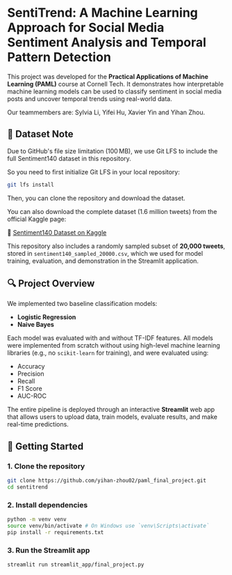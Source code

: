 # SentiTrend: A Machine Learning Approach for Social Media Sentiment Analysis and Temporal Pattern Detection

This project was developed for the **Practical Applications of Machine Learning (PAML)** course at Cornell Tech. It demonstrates how interpretable machine learning models can be used to classify sentiment in social media posts and uncover temporal trends using real-world data.

Our teammembers are: Sylvia Li, Yifei Hu, Xavier Yin and Yihan Zhou.

## 📂 Dataset Note
Due to GitHub's file size limitation (100 MB), we use Git LFS to include the full Sentiment140 dataset in this repository.

So you need to first initialize Git LFS in your local repository:
```bash
git lfs install
```
Then, you can clone the repository and download the dataset.

You can also download the complete dataset (1.6 million tweets) from the official Kaggle page:

🔗 [Sentiment140 Dataset on Kaggle](https://www.kaggle.com/datasets/kazanova/sentiment140)

This repository also includes a randomly sampled subset of **20,000 tweets**, stored in `sentiment140_sampled_20000.csv`, which we used for model training, evaluation, and demonstration in the Streamlit application.

## 🔍 Project Overview

We implemented two baseline classification models:
- **Logistic Regression**
- **Naive Bayes**

Each model was evaluated with and without TF-IDF features. All models were implemented from scratch without using high-level machine learning libraries (e.g., no `scikit-learn` for training), and were evaluated using:
- Accuracy
- Precision
- Recall
- F1 Score
- AUC-ROC

The entire pipeline is deployed through an interactive **Streamlit** web app that allows users to upload data, train models, evaluate results, and make real-time predictions.

## 🚀 Getting Started

### 1. Clone the repository
```bash
git clone https://github.com/yihan-zhou02/paml_final_project.git
cd sentitrend
```
### 2. Install dependencies
```bash
python -m venv venv
source venv/bin/activate # On Windows use `venv\Scripts\activate`
pip install -r requirements.txt
```

### 3. Run the Streamlit app
```bash
streamlit run streamlit_app/final_project.py
```